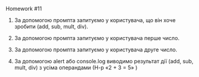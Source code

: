 Homework #11

1. За допомогою промпта запитуємо у користувача, що він хоче зробити 
   (add, sub, mult, div).

2. За допомогою промпта запитуємо у користувача перше число.

3. За допомогою промпта запитуємо у користувача друге число.

4. За допомогою alert або console.log виводимо результат дії (add, sub, mult, div) 
   з усіма операндами (Н-р «2 + 3 = 5» )